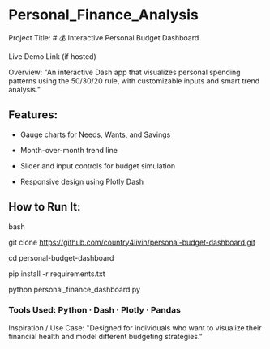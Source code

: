 # Personal_Finance_Analysis

Project Title: # 💰 Interactive Personal Budget Dashboard

Live Demo Link (if hosted)

Overview: "An interactive Dash app that visualizes personal spending patterns using the 50/30/20 rule, with customizable inputs and smart trend analysis."

## Features:

- Gauge charts for Needs, Wants, and Savings

- Month-over-month trend line

- Slider and input controls for budget simulation

- Responsive design using Plotly Dash

## How to Run It:

bash

git clone https://github.com/country4livin/personal-budget-dashboard.git

cd personal-budget-dashboard

pip install -r requirements.txt

python personal_finance_dashboard.py

### Tools Used: Python · Dash · Plotly · Pandas

Inspiration / Use Case: "Designed for individuals who want to visualize their financial health and model different budgeting strategies."